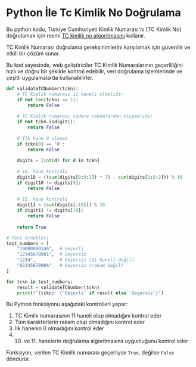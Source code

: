 # Python İle Tc Kimlik No Doğrulama

Bu python kodu, Türkiye Cumhuriyeti Kimlik Numarası'nı (TC Kimlik No) doğrulamak için resmi [TC kimlik no algoritmasını](https://tc-no.com/tc-kimlik-numarasi-algoritmasi/) kullanır.

TC Kimlik Numarası doğrulama gereksinimlerini karşılamak için güvenilir ve etkili bir çözüm sunar.

Bu kod sayesinde, web geliştiriciler TC Kimlik Numaralarının geçerliliğini hızlı ve doğru bir şekilde kontrol edebilir, veri doğrulama işlemlerinde ve çeşitli uygulamalarda kullanabilirler.

```python {linenos=true}
def validateTCNumber(tckn):
    # TC Kimlik numarası 11 haneli olmalıdır
    if not len(tckn) == 11:
        return False
    
    # TC Kimlik numarası sadece rakamlardan oluşmalıdır
    if not tckn.isdigit():
        return False
    
    # İlk hane 0 olamaz
    if tckn[0] == '0':
        return False
    
    digits = [int(d) for d in tckn]
    
    # 10. hane kontrolü
    digit10 = ((sum(digits[0:9:2]) * 7) - sum(digits[1:8:2])) % 10
    if digit10 != digits[9]:
        return False
    
    # 11. hane kontrolü
    digit11 = (sum(digits[:10])) % 10
    if digit11 != digits[10]:
        return False
    
    return True

# Test örnekleri
test_numbers = [
    "10000000146",  # Geçerli
    "12345678901",  # Geçersiz
    "1234",         # Geçersiz (11 haneli değil)
    "0234567890A"   # Geçersiz (rakam değil)
]

for tckn in test_numbers:
    result = validateTCNumber(tckn)
    print(f"{tckn}: {'Geçerli' if result else 'Geçersiz'}")
```

Bu Python fonksiyonu aşağıdaki kontrolleri yapar:

1. TC Kimlik numarasının 11 haneli olup olmadığını kontrol eder
2. Tüm karakterlerin rakam olup olmadığını kontrol eder
3. İlk hanenin 0 olmadığını kontrol eder
4. 10. ve 11. hanelerin doğrulama algoritmasına uygunluğunu kontrol eder

Fonksiyon, verilen TC Kimlik numarası geçerliyse `True`, değilse `False` döndürür. 